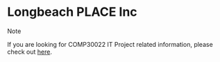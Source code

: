 # Longbeach PLACE Inc

> [!NOTE]
> If you are looking for COMP30022 IT Project related information, please check out [here](https://github.com/lbp-inc/.github/blob/main/profile/COMP30022.md).
